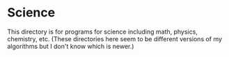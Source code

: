 # Science
This directory is for programs for science including math, physics, chemistry, etc.
(These directories here seem to be different versions of my algorithms but I don't know which is newer.)